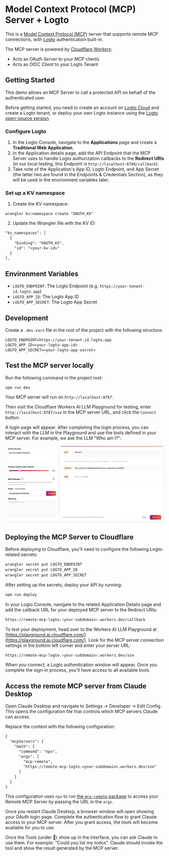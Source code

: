 # Model Context Protocol (MCP) Server + Logto

This is a [Model Context Protocol (MCP)](https://modelcontextprotocol.io/introduction) server that supports remote MCP connections, with [Logto](https://logto.io/) authentication built-in.

The MCP server is powered by [Cloudflare Workers](https://developers.cloudflare.com/workers/):

- Acts as OAuth _Server_ to your MCP clients
- Acts as OIDC _Client_ to your Logto Tenant

## Getting Started

This demo allows an MCP Server to call a protected API on behalf of the authenticated user.

Before getting started, you need to create an account on [Logto Cloud](https://cloud.logto.io/) and create a Logto tenant, or deploy your own Logto instance using the [Logto open-source version](https://docs.logto.io/logto-oss).

### Configure Logto

1. In the Logto Console, navigate to the **Applications** page and create a **Traditional Web Application**.
2. In the Application details page, add the API Endpoint that the MCP Server uses to handle Logto authorization callbacks to the **Redirect URIs** (in our local testing, this Endpoint is `http://localhost:8788/callback`).
3. Take note of the Application's App ID, Logto Endpoint, and App Secret (the latter two are found in the Endpoints & Credentials Section), as they will be used in the environment variables later.

### Set up a KV namespace

1. Create the KV namespace:
```
wrangler kv:namespace create "OAUTH_KV"
```
2. Update the Wrangler file with the KV ID:
```
"kv_namespaces": [
  {
    "binding": "OAUTH_KV",
    "id": "<your-kv-id>"
  }
],
```

## Environment Variables

- `LOGTO_ENDPOINT`: The Logto Endpoint (e.g. `https://your-tenant-id.logto.app`)
- `LOGTO_APP_ID`: The Logto App ID
- `LOGTO_APP_SECRET`: The Logto App Secret


## Development

Create a `.dev.vars` file in the root of the project with the following structure:

```
LOGTO_ENDPOINT=https://your-tenant-id.logto.app
LOGTO_APP_ID=<your-logto-app-id>
LOGTO_APP_SECRET=<your-logto-app-secret>
```

## Test the MCP server locally

Run the following command in the project root:

```
npm run dev
```

Your MCP server will run on `http://localhost:8787`.

Then visit the Cloudflare Workers AI LLM Playground for testing, enter `http://localhost:8787/sse` in the MCP server URL, and click the `Connect` button.

A login page will appear. After completing the login process, you can interact with the LLM in the Playground and use the tools defined in your MCP server. For example, we ask the LLM "Who am I?":

<img src="./docs/who-am-i-testing.jpg" width="750" alt="Who am I Testing">

## Deploying the MCP Server to Cloudflare

Before deploying to Cloudflare, you'll need to configure the following Logto-related secrets:

```bash
wrangler secret put LOGTO_ENDPOINT
wrangler secret put LOGTO_APP_ID
wrangler secret put LOGTO_APP_SECRET
```

After setting up the secrets, deploy your API by running:

```bash
npm run deploy
```

In your Logto Console, navigate to the related Application Details page and add the callback URL for your deployed MCP server to the Redirect URIs:

```bash
https://remote-mcp-logto.<your-subdomain>.workers.dev/callback
```

To test your deployment, head over to the Workers AI LLM Playground at [https://playground.ai.cloudflare.com/](https://playground.ai.cloudflare.com/). Look for the MCP server connection settings in the bottom left corner and enter your server URL:

```bash
https://remote-mcp-logto.<your-subdomain>.workers.dev/sse
```

When you connect, a Logto authentication window will appear. Once you complete the sign-in process, you'll have access to all available tools.

## Access the remote MCP server from Claude Desktop

Open Claude Desktop and navigate to Settings -> Developer -> Edit Config. This opens the configuration file that controls which MCP servers Claude can access.

Replace the content with the following configuration:

```
{
  "mcpServers": {
    "math": {
      "command": "npx",
      "args": [
        "mcp-remote",
        "https://remote-mcp-logto.<your-subdomain>.workers.dev/sse"
      ]
    }
  }
}
```

This configuration uses `npx` to run [the `mcp-remote` package](https://www.npmjs.com/package/mcp-remote) to access your Remote MCP Server by passing the URL in the `args`.  

Once you restart Claude Desktop, a browser window will open showing your OAuth login page. Complete the authentication flow to grant Claude access to your MCP server. After you grant access, the tools will become available for you to use.

Once the Tools (under 🔨) show up in the interface, you can ask Claude to use them. For example: "Could you list my todos". Claude should invoke the tool and show the result generated by the MCP server.
